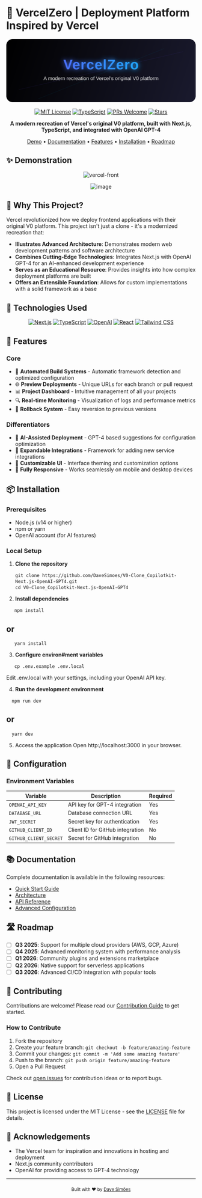 
# 🚀 VercelZero | Deployment Platform Inspired by Vercel

<div align="center">

<p align="center">
  <img src="assets/banner.svg" alt="VercelZero Banner" />
</p>



[![MIT License](https://img.shields.io/badge/License-MIT-green.svg)](LICENSE)
[![TypeScript](https://img.shields.io/badge/TypeScript-89.7%25-blue)](https://www.typescriptlang.org/)
[![PRs Welcome](https://img.shields.io/badge/PRs-welcome-brightgreen.svg)](CONTRIBUTING.md)
[![Stars](https://img.shields.io/github/stars/DaveSimoes/V0-Clone_Copilotkit-Next.js-OpenAI-GPT4?style=social)](https://github.com/DaveSimoes/V0-Clone_Copilotkit-Next.js-OpenAI-GPT4/stargazers)

**A modern recreation of Vercel's original V0 platform, built with Next.js, TypeScript, and integrated with OpenAI GPT-4**

[Demo](https://v0-clone-demo.vercel.app) • [Documentation](#-documentation) • [Features](#-features) • [Installation](#-installation) • [Roadmap](#%EF%B8%8F-roadmap)




</div>

## ✨ Demonstration

<div align="center">
 
  ![vercel-front](https://github.com/user-attachments/assets/844486ff-7c2b-4758-b9c4-9e5f0da01b5c)

  ![image](https://github.com/user-attachments/assets/a3181ad6-00de-49fd-84eb-edf619dca283)


  <!-- When you have a demo video/GIF: -->
  <!-- <img src="demo.gif" alt="Platform Demo in Action" width="600px" /> -->
</div>

## 🌟 Why This Project?

Vercel revolutionized how we deploy frontend applications with their original V0 platform. This project isn't just a clone - it's a modernized recreation that:

- **Illustrates Advanced Architecture**: Demonstrates modern web development patterns and software architecture
- **Combines Cutting-Edge Technologies**: Integrates Next.js with OpenAI GPT-4 for an AI-enhanced development experience
- **Serves as an Educational Resource**: Provides insights into how complex deployment platforms are built
- **Offers an Extensible Foundation**: Allows for custom implementations with a solid framework as a base

## 🔧 Technologies Used

<div align="center">

[![Next.js](https://img.shields.io/badge/Next.js-000000?style=for-the-badge&logo=nextdotjs&logoColor=white)](https://nextjs.org/)
[![TypeScript](https://img.shields.io/badge/TypeScript-3178C6?style=for-the-badge&logo=typescript&logoColor=white)](https://www.typescriptlang.org/)
[![OpenAI](https://img.shields.io/badge/OpenAI_GPT4-412991?style=for-the-badge&logo=openai&logoColor=white)](https://openai.com/)
[![React](https://img.shields.io/badge/React-61DAFB?style=for-the-badge&logo=react&logoColor=black)](https://reactjs.org/)
[![Tailwind CSS](https://img.shields.io/badge/Tailwind_CSS-06B6D4?style=for-the-badge&logo=tailwindcss&logoColor=white)](https://tailwindcss.com/)

</div>

## 🚀 Features

### Core
- 🔄 **Automated Build Systems** - Automatic framework detection and optimized configuration
- 🌐 **Preview Deployments** - Unique URLs for each branch or pull request
- 📊 **Project Dashboard** - Intuitive management of all your projects
- 🔍 **Real-time Monitoring** - Visualization of logs and performance metrics
- 🔄 **Rollback System** - Easy reversion to previous versions

### Differentiators
- 🤖 **AI-Assisted Deployment** - GPT-4 based suggestions for configuration optimization
- 🔌 **Expandable Integrations** - Framework for adding new service integrations
- 🎨 **Customizable UI** - Interface theming and customization options
- 📱 **Fully Responsive** - Works seamlessly on mobile and desktop devices

## 📦 Installation

### Prerequisites
- Node.js (v14 or higher)
- npm or yarn
- OpenAI account (for AI features)

### Local Setup

1. **Clone the repository**
   ```
   git clone https://github.com/DaveSimoes/V0-Clone_Copilotkit-Next.js-OpenAI-GPT4.git
   cd V0-Clone_Copilotkit-Next.js-OpenAI-GPT4

2. **Install dependencies**
```
   npm install
```
## or
```
   yarn install
```
3. **Configure environ#ment variables**
```
   cp .env.example .env.local
```
Edit .env.local with your settings, including your OpenAI API key.

4. **Run the development environment**
```
  npm run dev
```
## or
```
  yarn dev
```

5. Access the application Open http://localhost:3000 in your browser.
## 🔐 Configuration

### Environment Variables

| Variable | Description | Required |
|----------|-------------|----------|
| `OPENAI_API_KEY` | API key for GPT-4 integration | Yes |
| `DATABASE_URL` | Database connection URL | Yes |
| `JWT_SECRET` | Secret key for authentication | Yes |
| `GITHUB_CLIENT_ID` | Client ID for GitHub integration | No |
| `GITHUB_CLIENT_SECRET` | Secret for GitHub integration | No |

## 📚 Documentation

Complete documentation is available in the following resources:

- [Quick Start Guide](docs/quickstart.md)
- [Architecture](docs/architecture.md)
- [API Reference](docs/api-reference.md)
- [Advanced Configuration](docs/advanced-config.md)

## 🛣️ Roadmap

- [ ] **Q3 2025**: Support for multiple cloud providers (AWS, GCP, Azure)
- [ ] **Q4 2025**: Advanced monitoring system with performance analysis
- [ ] **Q1 2026**: Community plugins and extensions marketplace
- [ ] **Q2 2026**: Native support for serverless applications
- [ ] **Q3 2026**: Advanced CI/CD integration with popular tools

## 👥 Contributing

Contributions are welcome! Please read our [Contribution Guide](CONTRIBUTING.md) to get started.

### How to Contribute
1. Fork the repository
2. Create your feature branch: `git checkout -b feature/amazing-feature`
3. Commit your changes: `git commit -m 'Add some amazing feature'`
4. Push to the branch: `git push origin feature/amazing-feature`
5. Open a Pull Request

Check out [open issues](https://github.com/DaveSimoes/V0-Clone_Copilotkit-Next.js-OpenAI-GPT4/issues) for contribution ideas or to report bugs.

## 📄 License

This project is licensed under the MIT License - see the [LICENSE](LICENSE) file for details.

## 👏 Acknowledgements

- The Vercel team for inspiration and innovations in hosting and deployment
- Next.js community contributors
- OpenAI for providing access to GPT-4 technology

---

<div align="center">
  <sub>Built with ❤️ by <a href="https://github.com/DaveSimoes">Dave Simões</a></sub>
</div>
   
